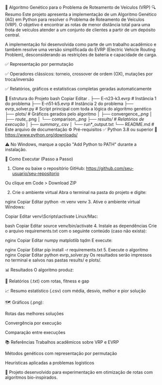🚚 Algoritmo Genético para o Problema de Roteamento de Veículos (VRP)
🔍 Resumo
Este projeto apresenta a implementação de um Algoritmo Genético (AG) em Python para resolver o Problema de Roteamento de Veículos (VRP). O objetivo é encontrar as rotas de menor distância total para uma frota de veículos atender a um conjunto de clientes a partir de um depósito central.

A implementação foi desenvolvida como parte de um trabalho acadêmico e também resolve uma versão simplificada do EVRP (Electric Vehicle Routing Problem), desconsiderando as restrições de bateria e capacidade de carga.

✅ Representação por permutação

✅ Operadores clássicos: torneio, crossover de ordem (OX), mutações por troca/inversão

✅ Relatórios, gráficos e estatísticas completas geradas automaticamente

📁 Estrutura do Projeto
bash
Copiar
Editar
.
├── E-n23-k3.evrp                # Instância 1 do problema
├── E-n51-k5.evrp                # Instância 2 do problema
├── evrp_solver.py               # Script principal com toda a lógica do algoritmo genético
├── plots/                       # Gráficos gerados pelo algoritmo
│   ├── convergence_*.png
│   ├── route_*.png
│   └── comparison_*.png
├── results/                     # Relatórios de execução
│   ├── summary_*.csv
│   └── run*_output.txt
└── README.md                    # Este arquivo de documentação
⚙️ Pré-requisitos
✅ Python 3.8 ou superior
🔗 https://www.python.org/downloads/

⚠️ No Windows, marque a opção "Add Python to PATH" durante a instalação.

🚀 Como Executar (Passo a Passo)
1. Clone ou baixe o repositório
GitHub: https://github.com/seu-usuario/seu-repositorio

Ou clique em Code > Download ZIP

2. Crie o ambiente virtual
Abra o terminal na pasta do projeto e digite:

nginx
Copiar
Editar
python -m venv venv
3. Ative o ambiente virtual
Windows:

Copiar
Editar
venv\Scripts\activate
Linux/Mac:

bash
Copiar
Editar
source venv/bin/activate
4. Instale as dependências
Crie o arquivo requirements.txt com o seguinte conteúdo (caso não exista):

nginx
Copiar
Editar
numpy
matplotlib
tqdm
E execute:

nginx
Copiar
Editar
pip install -r requirements.txt
5. Execute o algoritmo
nginx
Copiar
Editar
python evrp_solver.py
Os resultados serão impressos no terminal e salvos nas pastas results/ e plots/.

📊 Resultados
O algoritmo produz:

📄 Relatórios (.txt) com rotas, fitness e gap

📈 Resumo estatístico (.csv) com média, desvio, melhor e pior solução

🗺️ Gráficos (.png):

Rotas das melhores soluções

Convergência por execução

Comparação entre execuções

📚 Referências
Trabalhos acadêmicos sobre VRP e EVRP

Métodos genéticos com representação por permutação

Heurísticas aplicadas a problemas logísticos

🔧 Projeto desenvolvido para experimentação em otimização de rotas com algoritmos bio-inspirados.
